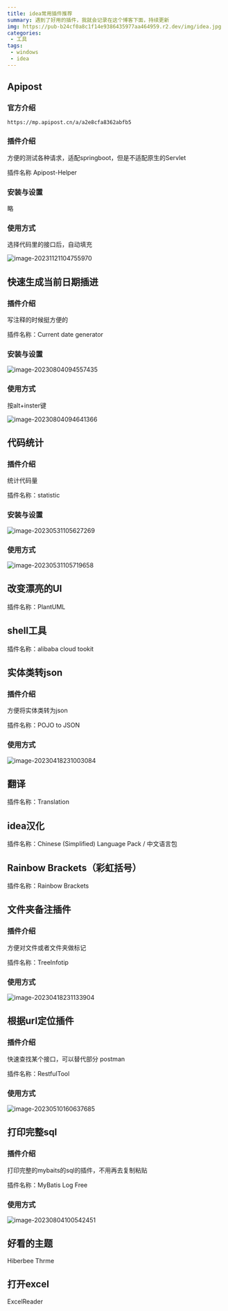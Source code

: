 ```yaml
---
title: idea常用插件推荐
summary: 遇到了好用的插件，我就会记录在这个博客下面，持续更新
img: https://pub-b24cf0a8c1f14e9386435977aa464959.r2.dev/img/idea.jpg
categories:
 - 工具
tags:
 - windows
 - idea
---
```


## Apipost 

### 官方介绍

```http
https://mp.apipost.cn/a/a2e8cfa8362abfb5
```

### 插件介绍

方便的测试各种请求，适配springboot，但是不适配原生的Servlet

插件名称 Apipost-Helper

### 安装与设置

略

### 使用方式

选择代码里的接口后，自动填充

![image-20231121104755970](https://pub-b24cf0a8c1f14e9386435977aa464959.r2.dev/img/20231121104758.png)



## 快速生成当前日期插进

### 插件介绍

写注释的时候挺方便的

插件名称：Current date generator

### 安装与设置

![image-20230804094557435](https://pub-b24cf0a8c1f14e9386435977aa464959.r2.dev/img/20230804094601.png)

### 使用方式

按alt+inster键

![image-20230804094641366](https://pub-b24cf0a8c1f14e9386435977aa464959.r2.dev/img/20230804094642.png)

## 代码统计

### 插件介绍

统计代码量

插件名称：statistic

### 安装与设置

![image-20230531105627269](https://pub-b24cf0a8c1f14e9386435977aa464959.r2.dev/img/20230531105628.png)

### 使用方式

![image-20230531105719658](https://pub-b24cf0a8c1f14e9386435977aa464959.r2.dev/img/20230531105720.png)

## 改变漂亮的UI

插件名称：PlantUML

## shell工具

插件名称：alibaba cloud tookit

## 实体类转json

### 插件介绍

方便将实体类转为json

插件名称：POJO to JSON

### 使用方式

![image-20230418231003084](https://pub-b24cf0a8c1f14e9386435977aa464959.r2.dev/img/image-20230418231003084.png)

## 翻译

插件名称：Translation

## idea汉化

插件名称：Chinese (Simplified) Language Pack / 中文语言包

## Rainbow Brackets（彩虹括号）

插件名称：Rainbow Brackets

## 文件夹备注插件

### 插件介绍

方便对文件或者文件夹做标记

插件名称：TreeInfotip

### 使用方式

![image-20230418231133904](https://pub-b24cf0a8c1f14e9386435977aa464959.r2.dev/img/image-20230418231133904.png)

## 根据url定位插件

### 插件介绍

快速查找某个接口，可以替代部分 postman

插件名称：RestfulTool

### 使用方式

![image-20230510160637685](https://pub-b24cf0a8c1f14e9386435977aa464959.r2.dev/img/20230510160638.png)

## 打印完整sql

### 插件介绍

打印完整的mybaits的sql的插件，不用再去复制粘贴

插件名称：MyBatis Log Free

### 使用方式

![image-20230804100542451](https://pub-b24cf0a8c1f14e9386435977aa464959.r2.dev/img/20230804100543.png)

## 好看的主题

Hiberbee Thrme

## 打开excel

ExcelReader
